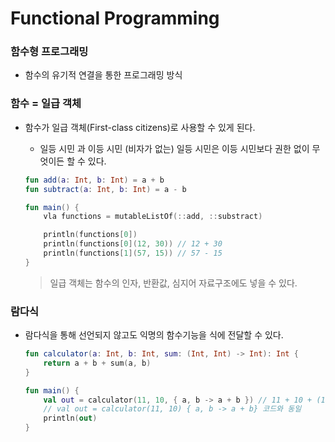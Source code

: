 # Functional Programming
### 함수형 프로그래밍
- 함수의 유기적 연결을 통한 프로그래밍 방식
### 함수 = 일급 객체
- 함수가 일급 객체(First-class citizens)로 사용할 수 있게 된다.
    - 일등 시민 과 이등 시민 (비자가 없는) 일등 시민은 이등 시민보다 권한 없이 무엇이든 할 수 있다.

    ```kotlin
    fun add(a: Int, b: Int) = a + b
    fun subtract(a: Int, b: Int) = a - b

    fun main() {
        vla functions = mutableListOf(::add, ::substract)

        println(functions[0])
        println(functions[0](12, 30)) // 12 + 30
        println(functions[1](57, 15)) // 57 - 15
    }
    ```

    > 일급 객체는 함수의 인자, 반환값, 심지어 자료구조에도 넣을 수 있다.

### 람다식
- 람다식을 통해 선언되지 않고도 익명의 함수기능을 식에 전달할 수 있다.

    ```kotlin
    fun calculator(a: Int, b: Int, sum: (Int, Int) -> Int): Int {
        return a + b + sum(a, b)
    }

    fun main() {
        val out = calculator(11, 10, { a, b -> a + b }) // 11 + 10 + (11 + 10)
        // val out = calculator(11, 10) { a, b -> a + b} 코드와 동일
        println(out)
    }

    ```
